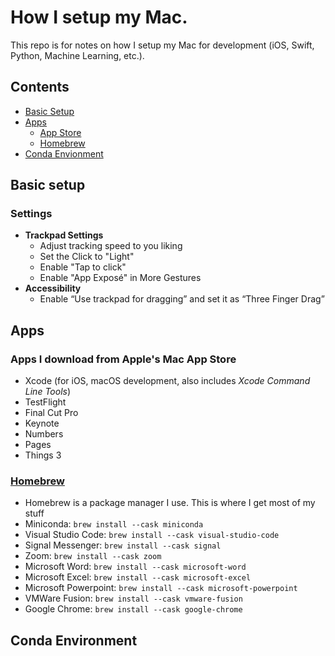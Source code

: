 # How I setup my Mac.
This repo is for notes on how I setup my Mac for development (iOS, Swift, Python, Machine Learning, etc.).

## Contents
* [Basic Setup](##basic-setup)
* [Apps](##apps)
  * [App Store](###Apps-I-download-from-Apple's-Mac-App-Store)
  * [Homebrew](###homebrew)
* [Conda Envionment](##conda-environment)

## Basic setup
### Settings
* **Trackpad Settings**
  * Adjust tracking speed to you liking
  * Set the Click to "Light"
  * Enable "Tap to click"
  * Enable "App Exposé" in More Gestures
* **Accessibility**
  * Enable “Use trackpad for dragging” and set it as “Three Finger Drag”

## Apps
### Apps I download from Apple's Mac App Store
 * Xcode (for iOS, macOS development, also includes *Xcode Command Line Tools*)
 * TestFlight
 * Final Cut Pro
 * Keynote
 * Numbers
 * Pages
 * Things 3
### [Homebrew](https://brew.sh)
 * Homebrew is a package manager I use. This is where I get most of my stuff
 * Miniconda: `brew install --cask miniconda`
 * Visual Studio Code: `brew install --cask visual-studio-code`
 * Signal Messenger: `brew install --cask signal`
 * Zoom: `brew install --cask zoom`
 * Microsoft Word: `brew install --cask microsoft-word`
 * Microsoft Excel: `brew install --cask microsoft-excel`
 * Microsoft Powerpoint: `brew install --cask microsoft-powerpoint`
 * VMWare Fusion: `brew install --cask vmware-fusion`
 * Google Chrome: `brew install --cask google-chrome`

## Conda Environment

